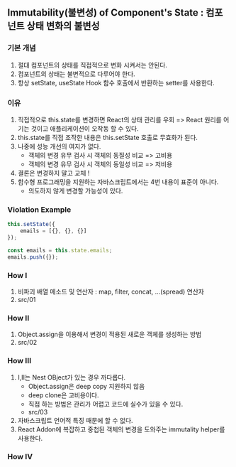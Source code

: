 ## Immutability(불변성) of Component's State : 컴포넌트 상태 변화의 불변성

### 기본 개념
1. 절대 컴포넌트의 상태를 직접적으로 변화 시켜서는 안된다.
2. 컴포넌트의 상태는 불변적으로 다루어야 한다.
3. 항상 setState, useState Hook 함수 호출에서 반환하는 setter를 사용한다.

### 이유
1. 직접적으로 this.state를 변경하면 React의 상태 관리를 우회 => React 원리를 어기는 것이고 애플리케이션이 오작동 할 수 있다.
2. this.state를 직접 조작한 내용은 this.setState 호출로 무효화가 된다.
3. 나중에 성능 개선의 여지가 없다.
    - 객체의 변경 유무 검사 시 객체의 동질성 비교 => 고비용
    - 객체의 변경 유무 검사 시 객체의 동일성 비교 => 저비용
4. 결론은 변경하지 말고 교체 !
5. 함수형 프로그래밍을 지원하는 자바스크립트에서는 4번 내용이 표준이 아니다.
    - 의도하지 않게 변경할 가능성이 있다.

### Violation Example
```javaScript
this.setState({
    emails = [{}, {}, {}]
});

const emails = this.state.emails;
emails.push({});
```

### How I
1. 비파괴 배열 메소드 및 연산자 : map, filter, concat, ...(spread) 연산자
2. src/01
 
### How II
1. Object.assign을 이용해서 변경이 적용된 새로운 객체를 생성하는 방법
2. src/02

### How III
1. I,II는 Nest OBject가 있는 경우 까다롭다.
    - Object.assign은 deep copy 지원하지 않음
    - deep clone은 고비용이다.
    - 직접 하는 방법은 관리가 어렵고 코드에 실수가 있을 수 있다.
    - src/03
2. 자바스크립트 언어적 특징 때문에 할 수 없다.
3. React Addon에 복잡하고 중첩된 객체의 변경을 도와주는 immutality helper를 사용한다.

### How IV